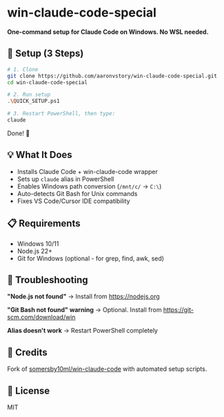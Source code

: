 # win-claude-code-special

**One-command setup for Claude Code on Windows. No WSL needed.**

## 🚀 Setup (3 Steps)

```bash
# 1. Clone
git clone https://github.com/aaronvstory/win-claude-code-special.git
cd win-claude-code-special

# 2. Run setup
.\QUICK_SETUP.ps1

# 3. Restart PowerShell, then type:
claude
```

Done! 🎉

## 💡 What It Does

- Installs Claude Code + win-claude-code wrapper
- Sets up `claude` alias in PowerShell
- Enables Windows path conversion (`/mnt/c/` → `C:\`)
- Auto-detects Git Bash for Unix commands
- Fixes VS Code/Cursor IDE compatibility

## 📋 Requirements

- Windows 10/11
- Node.js 22+
- Git for Windows (optional - for grep, find, awk, sed)

## 🐛 Troubleshooting

**"Node.js not found"** → Install from https://nodejs.org

**"Git Bash not found" warning** → Optional. Install from https://git-scm.com/download/win

**Alias doesn't work** → Restart PowerShell completely

## 🙏 Credits

Fork of [somersby10ml/win-claude-code](https://github.com/somersby10ml/win-claude-code) with automated setup scripts.

## 📄 License

MIT
